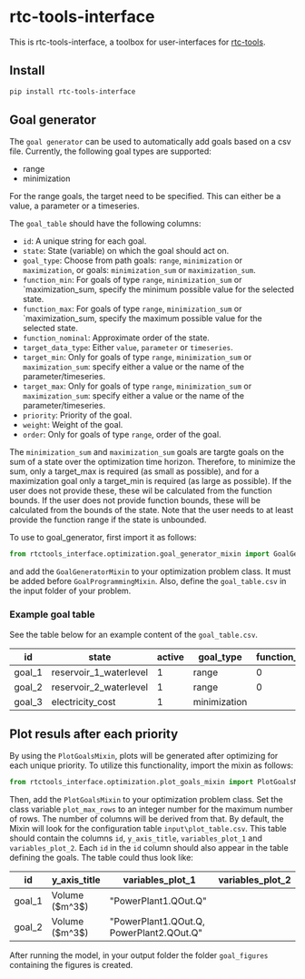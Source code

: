 # rtc-tools-interface

This is rtc-tools-interface, a toolbox for user-interfaces for [rtc-tools](https://gitlab.com/deltares/rtc-tools).

## Install

```bash
pip install rtc-tools-interface
```

## Goal generator
The `goal generator` can be used to automatically add goals based on a csv file. Currently, the following goal types are supported:
- range
- minimization

For the range goals, the target need to be specified. This can either be a value, a parameter or a timeseries. 

The `goal_table` should have the following columns:

- `id`: A unique string for each goal.
- `state`: State (variable) on which the goal should act on.
- `goal_type`: Choose from path goals: `range`,  `minimization` or `maximization`, or goals: `minimization_sum` or `maximization_sum`.
- `function_min`: For goals of type `range`, `minimization_sum` or `maximization_sum, specify the minimum possible value for the selected state. 
- `function_max`: For goals of type `range`, `minimization_sum` or `maximization_sum, specify the maximum possible value for the selected state.
- `function_nominal`: Approximate order of the state.
- `target_data_type`: Either `value`, `parameter` or `timeseries`.
- `target_min`: Only for goals of type `range`, `minimization_sum` or `maximization_sum`: specify either a value or the name of the parameter/timeseries.
- `target_max`: Only for goals of type `range`, `minimization_sum` or `maximization_sum`: specify either a value or the name of the parameter/timeseries.
- `priority`: Priority of the goal.
- `weight`: Weight of the goal.
- `order`: Only for goals of type `range`, order of the goal.

The `minimization_sum` and `maximization_sum` goals are targte goals on the sum of a state over the optimization time horizon. Therefore, to minimize the sum, only a target_max is required (as small as possible), and for a maximization goal only a target_min is required (as large as possible). If the user does not provide these, these wil be calculated from the function bounds. If the user does not provide function bounds, these will be calculated from the bounds of the state. Note that the user needs to at least provide the function range if the state is unbounded.

To use to goal_generator, first import it as follows:

```python
from rtctools_interface.optimization.goal_generator_mixin import GoalGeneratorMixin
```

and add the `GoalGeneratorMixin` to your optimization problem class. It must be added before `GoalProgrammingMixin`. Also, define the `goal_table.csv` in the input folder of your problem.

### Example goal table
See the table below for an example content of the `goal_table.csv`. 

| id     | state | active | goal_type    | function_min | function_max | function_nominal | target_data_type | target_min | target_max | priority | weight | order |
|--------|-------|--------|--------------|--------------|--------------|------------------|------------------|------------|------------|----------|--------|-------|
| goal_1 | reservoir_1_waterlevel     | 1      | range        | 0            | 15           | 10               | value            | 5.0        | 10.0       | 5       |        |       |
| goal_2 | reservoir_2_waterlevel     | 1      | range        | 0            | 15           | 10               | timeseries            | "target_series"        | "target_series"       | 10       |        |       |
| goal_3 | electricity_cost     | 1      | minimization |              |              |                  |                  |            |            | 20       |        |       |

## Plot resuls after each priority
By using the `PlotGoalsMixin`, plots will be generated after optimizing for each unique priority. To utilize this functionality, import the mixin as follows:
```python
from rtctools_interface.optimization.plot_goals_mixin import PlotGoalsMixin
```
Then, add the `PlotGoalsMixin` to your optimization problem class. Set the class variable `plot_max_rows` to an integer number for the maximum number of rows. The number of columns will be derived from that. By default, the Mixin will look for the configuration table `input\plot_table.csv`. This table should contain the columns `id`, `y_axis_title`, `variables_plot_1` and `variables_plot_2`. Each `id` in the `id` column should also appear in the table defining the goals. The table could thus look like:

|    id   |  y_axis_title   | variables_plot_1 | variables_plot_2 |
|---------|-----------------|------------------|------------------|
| goal_1  | Volume (\$m^3\$)  |      "PowerPlant1.QOut.Q"            |                  |
| goal_2  | Volume (\$m^3\$)  |      "PowerPlant1.QOut.Q, PowerPlant2.QOut.Q"            |                  |


After running the model, in your output folder the folder `goal_figures` containing the figures is created.
